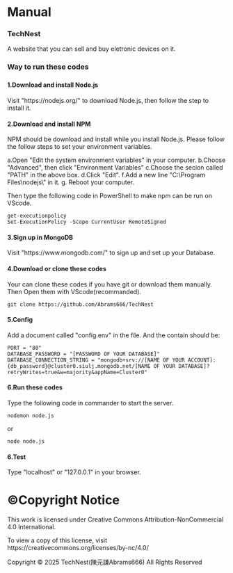<h1>Manual</h1>
<h3>TechNest</h3>
<p>A website that you can sell and buy eletronic devices on it.</p>

<h3>Way to run these codes<h3>
<h4>1.Download and install Node.js</h4>
<p>Visit "https://nodejs.org/" to download Node.js, then follow the step to install it.</p>

<h4>2.Download and install NPM</h4>
<p>NPM should be download and install while you install Node.js. Please follow the follow steps to set your environment variables.</p>
<p>a.Open "Edit the system environment variables" in your computer.
b.Choose "Advanced", then click "Environment Variables"
c.Choose the secion called "PATH" in the above box.
d.Click "Edit".
f.Add a new line "C:\Program Files\nodejs\" in it.
g. Reboot your computer.</p>
<p>Then type the following code in PowerShell to make npm can be run on VScode.</p>
<code>get-executionpolicy
Set-ExecutionPolicy -Scope CurrentUser RemoteSigned</code>

<h4>3.Sign up in MongoDB</h4>
<p>Visit "https://www.mongodb.com/" to sign up and set up your Database.<p>

<h4>4.Download or clone these codes</h4>
<p>Your can clone these codes if you have git or download them manually. Then Open them with VScode(recommanded).<p>
<code>git clone https://github.com/Abrams666/TechNest</code>

<h4>5.Config</h4>
<p>Add a document called "config.env" in the file. And the contain should be:</p>
<code>PORT = "80"
DATABASE_PASSWORD = "[PASSWORD OF YOUR DATABASE]"
DATABASE_CONNECTION_STRING = "mongodb+srv://[NAME OF YOUR ACCOUNT]:{db_password}@cluster0.siulj.mongodb.net/[NAME OF YOUR DATABASE]?retryWrites=true&w=majority&appName=Cluster0"</code>

<h4>6.Run these codes</h4>
<p>Type the following code in commander to start the server.</p>
<code>nodemon node.js</code>
<p>or</p>
<code>node node.js</code>

<h4>6.Test</h4>
<p>Type "localhost" or "127.0.0.1" in your browser.</p>

<h1>©Copyright Notice </h1>
<p>This work is licensed under Creative Commons Attribution-NonCommercial 4.0 International.</p>
<p>To view a copy of this license, visit https://creativecommons.org/licenses/by-nc/4.0/</p>
<p>Copyright © 2025 TechNest(陳元謙Abrams666) All Rights Reserved</p>
